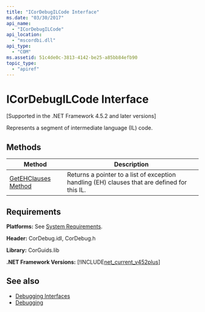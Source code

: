 ```yaml
---
title: "ICorDebugILCode Interface"
ms.date: "03/30/2017"
api_name: 
  - "ICorDebugILCode"
api_location: 
  - "mscordbi.dll"
api_type: 
  - "COM"
ms.assetid: 51c4de0c-3813-4142-be25-a85bb84efb90
topic_type: 
  - "apiref"
---
```

# ICorDebugILCode Interface
[Supported in the .NET Framework 4.5.2 and later versions]  
  
 Represents a segment of intermediate language (IL) code.  
  
## Methods  
  
|Method|Description|  
|------------|-----------------|  
|[GetEHClauses Method](../../../../docs/framework/unmanaged-api/debugging/icordebugilcode-getehclauses-method.md)|Returns a pointer to a list of exception handling (EH) clauses that are defined for this IL.|  
  
## Requirements  
 **Platforms:** See [System Requirements](../../../../docs/framework/get-started/system-requirements.md).  
  
 **Header:** CorDebug.idl, CorDebug.h  
  
 **Library:** CorGuids.lib  
  
 **.NET Framework Versions:** [!INCLUDE[net_current_v452plus](../../../../includes/net-current-v452plus-md.md)]  
  
## See also

- [Debugging Interfaces](../../../../docs/framework/unmanaged-api/debugging/debugging-interfaces.md)
- [Debugging](../../../../docs/framework/unmanaged-api/debugging/index.md)
